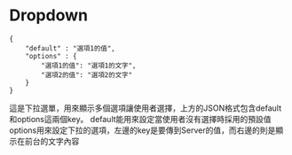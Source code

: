 # Dropdown

```text
{
    "default" : "選項1的值",
    "options" : {
        "選項1的值": "選項1的文字",
        "選項2的值": "選項2的文字"
    }
}
```

這是下拉選單，用來顯示多個選項讓使用者選擇，上方的JSON格式包含default和options這兩個key。 default能用來設定當使用者沒有選擇時採用的預設值 options用來設定下拉的選項，左邊的key是要傳到Server的值，而右邊的則是顯示在前台的文字內容

